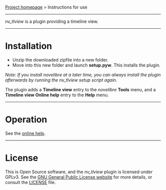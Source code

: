 [Project homepage](https://github.com/peter88213/nv_tlview) > Instructions for use

--- 

*nv_tlview* is a plugin providing a timeline view. 

---

# Installation

- Unzip the downloaded zipfile into a new folder.
- Move into this new folder and launch **setup.pyw**. This installs the plugin.

*Note: If you install novelibre at a later time, you can always install the plugin afterwards by running the nv_tlview setup script again.*

The plugin adds a **Timeline view** entry to the *novelibre* **Tools** menu,
and a **Timeline view Online help** entry to the **Help** menu.

---

# Operation

See the [online help](https://github.com/peter88213/nv_tlview/tree/main/docs/nv_tlview).

---

# License

This is Open Source software, and the *nv_tlview* plugin is licensed under GPLv3. See the
[GNU General Public License website](https://www.gnu.org/licenses/gpl-3.0.en.html) for more
details, or consult the [LICENSE](https://github.com/peter88213/nv_tlview/blob/main/LICENSE) file.
